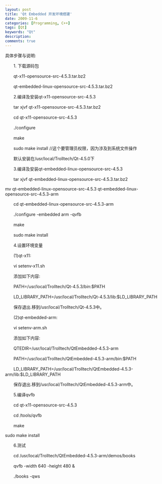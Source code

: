 ```yaml
---
layout: post
title: 'Qt Embedded 开发环境搭建'
date: 2009-11-6
categories: [Programming, C++]
tags: [Qt]
keywords: "Qt"
description: 
comments: true
---
```


具体步骤与说明:

　　1. 下载源码包

　　qt-x11-opensource-src-4.5.3.tar.bz2

　　qt-embedded-linux-opensource-src-4.5.3.tar.bz2


　　2.编译及安装qt-x11-opensource-src-4.5.3

　　tar xjvf qt-x11-opensource-src-4.5.3.tar.bz2

　　cd qt-x11-opensource-src-4.5.3

　　./configure

　　make

　　sudo make install //这个要管理员权限，因为涉及到系统文件操作

　　默认安装在/usr/local/Trolltech/Qt-4.5.0下

　　3.编译及安装qt-embedded-linux-opensource-src-4.5.3

　　tar xjvf qt-embedded-linux-opensource-src-4.5.3.tar.bz2

 mv qt-embedded-linux-opensource-src-4.5.3 qt-embedded-linux-opensource-src-4.5.3-arm

　　cd qt-embedded-linux-opensource-src-4.5.3-arm

　　./configure -embedded arm -qvfb

　　make

　　sudo make install

　　4.设置环境变量

　　(1)qt-x11:

　　vi setenv-x11.sh

　　添加如下内容:

　　PATH=/usr/local/Trolltech/Qt-4.5.3/bin:$PATH

　　LD_LIBRARY_PATH=/usr/local/Trolltech/Qt-4.5.3/lib:$LD_LIBRARY_PATH

　　保存退出.移到/usr/local/Trolltech/Qt-4.5.3中。


　　(2)qt-embedded-arm:

　　vi setenv-arm.sh

　　添加如下内容:

　　QTEDIR=/usr/local/Trolltech/QtEmbedded-4.5.3-arm

　　PATH=/usr/local/Trolltech/QtEmbedded-4.5.3-arm/bin:$PATH

　　LD_LIBRARY_PATH=/usr/local/Trolltech/QtEmbedded-4.5.3-arm/lib:$LD_LIBRARY_PATH

　　保存退出.移到/usr/local/Trolltech/QtEmbedded-4.5.3-arm中。


　　5.编译qvfb

　　cd qt-x11-opensource-src-4.5.3

　　cd /tools/qvfb

　　make 
 
 sudo make install

　　6.测试

　　cd /usr/local/Trolltech/QtEmbedded-4.5.3-arm/demos/books

　　qvfb -width 640 -height 480 &

　　./books -qws
